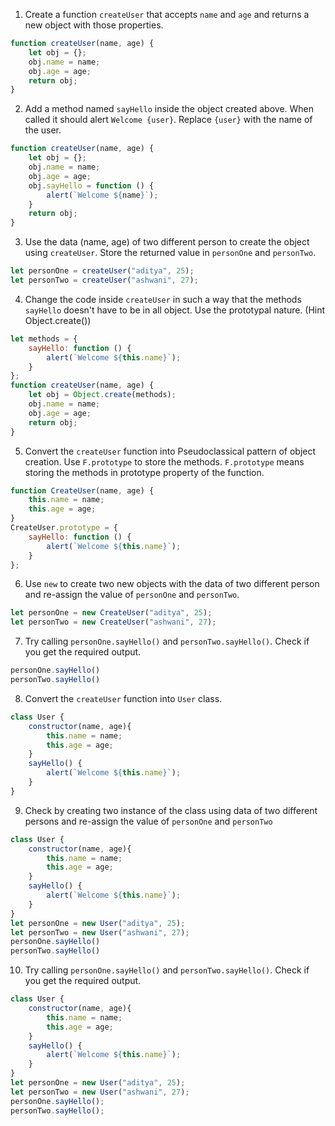 1. Create a function `createUser` that accepts `name` and `age` and returns a new object with those properties.
```js
function createUser(name, age) {
    let obj = {};
    obj.name = name;
    obj.age = age;
    return obj;
}
```

2. Add a method named `sayHello` inside the object created above. When called it should alert `Welcome {user}`. Replace `{user}` with the name of the user.
```js
function createUser(name, age) {
    let obj = {};
    obj.name = name;
    obj.age = age;
    obj.sayHello = function () {
        alert(`Welcome ${name}`);
    }
    return obj;
}
```

3. Use the data (name, age) of two different person to create the object using `createUser`. Store the returned value in `personOne` and `personTwo`.
```js
let personOne = createUser("aditya", 25);
let personTwo = createUser("ashwani", 27);
```
4. Change the code inside `createUser` in such a way that the methods `sayHello` doesn't have to be in all object. Use the prototypal nature. (Hint Object.create())
```js
let methods = {
    sayHello: function () {
        alert(`Welcome ${this.name}`);
    }
};
function createUser(name, age) {
    let obj = Object.create(methods);
    obj.name = name;
    obj.age = age;
    return obj;
}
```

5. Convert the `createUser` function into Pseudoclassical pattern of object creation. Use `F.prototype` to store the methods. `F.prototype` means storing the methods in prototype property of the function.
```js
function CreateUser(name, age) {
    this.name = name;
    this.age = age;
}
CreateUser.prototype = {
    sayHello: function () {
        alert(`Welcome ${this.name}`);
    }
};
```

6. Use `new` to create two new objects with the data of two different person and re-assign the value of `personOne` and `personTwo`.
```js
let personOne = new CreateUser("aditya", 25);
let personTwo = new CreateUser("ashwani", 27);
```

7. Try calling `personOne.sayHello()` and `personTwo.sayHello()`. Check if you get the required output.
```js
personOne.sayHello()
personTwo.sayHello()
```

8. Convert the `createUser` function into `User` class.
```js
class User {
    constructor(name, age){
        this.name = name;
        this.age = age;
    }
    sayHello() {
        alert(`Welcome ${this.name}`);
    }
}
```

9. Check by creating two instance of the class using data of two different persons and re-assign the value of `personOne` and `personTwo`
```js
class User {
    constructor(name, age){
        this.name = name;
        this.age = age;
    }
    sayHello() {
        alert(`Welcome ${this.name}`);
    }
}
let personOne = new User("aditya", 25);
let personTwo = new User("ashwani", 27);
personOne.sayHello()
personTwo.sayHello()
```

10. Try calling `personOne.sayHello()` and `personTwo.sayHello()`. Check if you get the required output.
```js
class User {
    constructor(name, age){
        this.name = name;
        this.age = age;
    }
    sayHello() {
        alert(`Welcome ${this.name}`);
    }
}
let personOne = new User("aditya", 25);
let personTwo = new User("ashwani", 27);
personOne.sayHello();
personTwo.sayHello();
```
